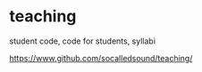 # teaching

student code, code for students, syllabi

https://www.github.com/socalledsound/teaching/
